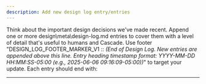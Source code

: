 ```yaml
---
description: Add new design log entry/entries
---
```


Think about the important design decisions we've made recent. Append one or more design\meta\design-log.md entries to cover them with a level of detail that's useful to humans and Cascade. Use footer "DESIGN_LOG_FOOTER_MARKER_V1 :: *(End of Design Log. New entries are appended above this line. Entry heading timestamp format: YYYY-MM-DD HH:MM:SS-05:00 (e.g., 2025-06-06 09:16:09-05:00))*" to target your update. Each entry should end with:

---
